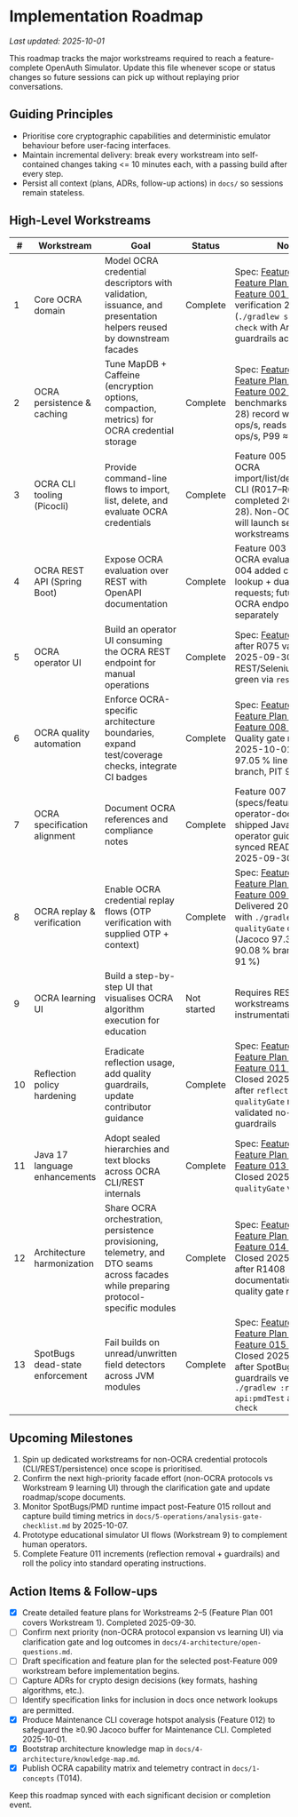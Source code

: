 # Implementation Roadmap

_Last updated: 2025-10-01_

This roadmap tracks the major workstreams required to reach a feature-complete OpenAuth Simulator. Update this file whenever scope or status changes so future sessions can pick up without replaying prior conversations.

## Guiding Principles

- Prioritise core cryptographic capabilities and deterministic emulator behaviour before user-facing interfaces.
- Maintain incremental delivery: break every workstream into self-contained changes taking &lt;= 10 minutes each, with a passing build after every step.
- Persist all context (plans, ADRs, follow-up actions) in `docs/` so sessions remain stateless.

## High-Level Workstreams

| # | Workstream | Goal | Status | Notes |
|---|------------|------|--------|-------|
| 1 | Core OCRA domain | Model OCRA credential descriptors with validation, issuance, and presentation helpers reused by downstream facades | Complete | Spec: [Feature 001](specs/feature-001-core-credential-domain.md), Plan: [Feature Plan 001](feature-plan-001-core-domain.md), Tasks: [Feature 001 Tasks](tasks/feature-001-core-credential-domain.md); Final verification 2025-09-28 (`./gradlew spotlessApply check` with ArchUnit guardrails active) |
| 2 | OCRA persistence & caching | Tune MapDB + Caffeine (encryption options, compaction, metrics) for OCRA credential storage | Complete | Spec: [Feature 002](specs/feature-002-persistence-hardening.md), Plan: [Feature Plan 002](feature-plan-002-persistence-hardening.md), Tasks: [Feature 002 Tasks](tasks/feature-002-persistence-hardening.md); Final benchmarks (2025-09-28) record writes ≈2.57k ops/s, reads ≈330k ops/s, P99 ≈0.02283 ms |
| 3 | OCRA CLI tooling (Picocli) | Provide command-line flows to import, list, delete, and evaluate OCRA credentials | Complete | Feature 005 delivered OCRA import/list/delete/evaluate CLI (R017–R020 completed 2025-09-28). Non-OCRA protocols will launch separate workstreams. |
| 4 | OCRA REST API (Spring Boot) | Expose OCRA evaluation over REST with OpenAPI documentation | Complete | Feature 003 delivered OCRA evaluation, Feature 004 added credential lookup + dual-mode requests; future non-OCRA endpoints tracked separately |
| 5 | OCRA operator UI | Build an operator UI consuming the OCRA REST endpoint for manual operations | Complete | Spec: [Feature 006](specs/feature-006-ocra-operator-ui.md) closed after R075 validation on 2025-09-30; UI + REST/Selenium suites green via `rest-api:test` |
| 6 | OCRA quality automation | Enforce OCRA-specific architecture boundaries, expand test/coverage checks, integrate CI badges | Complete | Spec: [Feature 008](specs/feature-008-ocra-quality-automation.md), Plan: [Feature Plan 008](feature-plan-008-ocra-quality-automation.md), Tasks: [Feature 008 Tasks](tasks/feature-008-ocra-quality-automation.md); Quality gate revalidated 2025-10-01 (Jacoco 97.05 % line / 90.24 % branch, PIT 91.83 %) |
| 7 | OCRA specification alignment | Document OCRA references and compliance notes | Complete | Feature 007 (specs/feature-007-operator-docs.md) shipped Java/CLI/REST operator guides and synced README on 2025-09-30 |
| 8 | OCRA replay & verification | Enable OCRA credential replay flows (OTP verification with supplied OTP + context) | Complete | Spec: [Feature 009](specs/feature-009-ocra-replay-verification.md), Plan: [Feature Plan 009](feature-plan-009-ocra-replay-verification.md), Tasks: [Feature 009 Tasks](tasks/feature-009-ocra-replay-verification.md); Delivered 2025-10-01 with `./gradlew qualityGate` closure (Jacoco 97.31 % line / 90.08 % branch, PIT 91 %) |
| 9 | OCRA learning UI | Build a step-by-step UI that visualises OCRA algorithm execution for education | Not started | Requires REST/UI workstreams and instrumentation |
| 10 | Reflection policy hardening | Eradicate reflection usage, add quality guardrails, update contributor guidance | Complete | Spec: [Feature 011](specs/feature-011-reflection-policy-hardening.md), Plan: [Feature Plan 011](feature-plan-011-reflection-policy-hardening.md), Tasks: [Feature 011 Tasks](tasks/feature-011-reflection-policy-hardening.md); Closed 2025-10-02 after `reflectionScan` + `qualityGate` reruns validated no-reflection guardrails |
| 11 | Java 17 language enhancements | Adopt sealed hierarchies and text blocks across OCRA CLI/REST internals | Complete | Spec: [Feature 013](specs/feature-013-java17-enhancements.md), Plan: [Feature Plan 013](feature-plan-013-java17-enhancements.md), Tasks: [Feature 013 Tasks](tasks/feature-013-java17-enhancements.md); Closed 2025-10-01 with `qualityGate` validation |
| 12 | Architecture harmonization | Share OCRA orchestration, persistence provisioning, telemetry, and DTO seams across facades while preparing protocol-specific modules | Complete | Spec: [Feature 014](specs/feature-014-architecture-harmonization.md), Plan: [Feature Plan 014](feature-plan-014-architecture-harmonization.md), Tasks: [Feature 014 Tasks](tasks/feature-014-architecture-harmonization.md); Closed 2025-10-02 after R1408 documentation sync + quality gate rerun |
| 13 | SpotBugs dead-state enforcement | Fail builds on unread/unwritten field detectors across JVM modules | Complete | Spec: [Feature 015](specs/feature-015-spotbugs-dead-state-enforcement.md), Plan: [Feature Plan 015](feature-plan-015-spotbugs-dead-state-enforcement.md), Tasks: [Feature 015 Tasks](tasks/feature-015-spotbugs-dead-state-enforcement.md); Closed 2025-10-03 after SpotBugs+PMD guardrails verified via `./gradlew :rest-api:pmdTest` and root `check` |

## Upcoming Milestones

1. Spin up dedicated workstreams for non-OCRA credential protocols (CLI/REST/persistence) once scope is prioritised.
2. Confirm the next high-priority facade effort (non-OCRA protocols vs Workstream 9 learning UI) through the clarification gate and update roadmap/scope documents.
3. Monitor SpotBugs/PMD runtime impact post-Feature 015 rollout and capture build timing metrics in `docs/5-operations/analysis-gate-checklist.md` by 2025-10-07.
4. Prototype educational simulator UI flows (Workstream 9) to complement human operators.
5. Complete Feature 011 increments (reflection removal + guardrails) and roll the policy into standard operating instructions.

## Action Items & Follow-ups

- [x] Create detailed feature plans for Workstreams 2–5 (Feature Plan 001 covers Workstream 1). Completed 2025-09-30.
- [ ] Confirm next priority (non-OCRA protocol expansion vs learning UI) via clarification gate and log outcomes in `docs/4-architecture/open-questions.md`.
- [ ] Draft specification and feature plan for the selected post-Feature 009 workstream before implementation begins.
- [ ] Capture ADRs for crypto design decisions (key formats, hashing algorithms, etc.).
- [ ] Identify specification links for inclusion in docs once network lookups are permitted.
- [x] Produce Maintenance CLI coverage hotspot analysis (Feature 012) to safeguard the ≥0.90 Jacoco buffer for Maintenance CLI. Completed 2025-10-01.
- [x] Bootstrap architecture knowledge map in `docs/4-architecture/knowledge-map.md`.
- [x] Publish OCRA capability matrix and telemetry contract in `docs/1-concepts` (T014).

Keep this roadmap synced with each significant decision or completion event.

